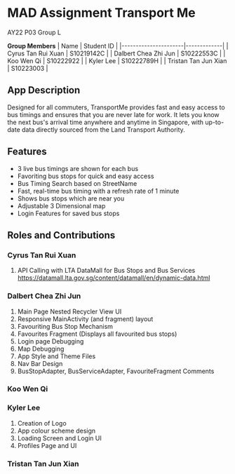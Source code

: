 # MAD Assignment Transport Me

AY22 P03 Group L 

**Group Members**
| Name                 | Student ID  |
|----------------------|-------------|
| Cyrus Tan Rui Xuan   | S10219142C  |
| Dalbert Chea Zhi Jun | S10222553C  |
| Koo Wen Qi           | S10222922  |
| Kyler Lee            | S10222789H  |
| Tristan Tan Jun Xian | S10223003  |

## App Description
Designed for all commuters, TransportMe provides fast and easy access to bus timings and ensures that you are never late for work. It lets you know the next bus's arrival time anywhere and anytime in Singapore, with up-to-date data directly sourced from the Land Transport Authority. 

## Features
- 3 live bus timings are shown for each bus
- Favoriting bus stops for quick and easy access 
- Bus Timing Search based on StreetName
- Fast, real-time bus timing with a refresh rate of 1 minute 
- Shows bus stops which are near you 
- Adjustable 3 Dimensional map
- Login Features for saved bus stops

## Roles and Contributions

### Cyrus Tan Rui Xuan
1. API Calling with LTA DataMall for Bus Stops and Bus Services https://datamall.lta.gov.sg/content/datamall/en/dynamic-data.html

### Dalbert Chea Zhi Jun
1. Main Page Nested Recycler View UI
2. Responsive MainActivity (and fragment) layout
3. Favouriting Bus Stop Mechanism
4. Favourites Fragment (Displays all favourited bus stops)
5. Login page Debugging
6. Map Debugging
7. App Style and Theme Files
8. Nav Bar Design
9. BusStopAdapter, BusServiceAdapter, FavouriteFragment Comments

### Koo Wen Qi

### Kyler Lee
1. Creation of Logo
2. App colour scheme design
3. Loading Screen and Login UI
4. Profiles Page and UI

### Tristan Tan Jun Xian
